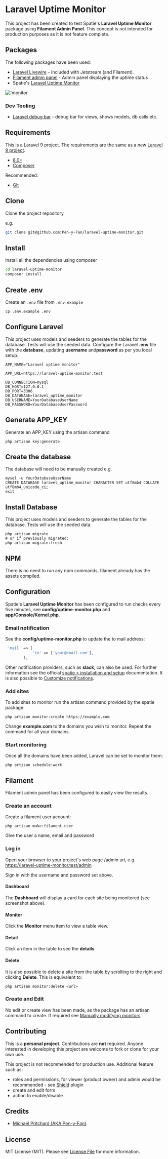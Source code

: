 # Laravel Uptime Monitor

This project has been created to test Spatie's **Laravel Uptime Monitor** package using **Filament Admin Panel**. This
concept is not intended for production purposes as it is not feature complete.

## Packages

The following packages have been used:

- [Laravel Livewire](https://laravel-livewire.com/) - Included with Jetstream (and Filament).
- [Filament admin panel](https://filamentphp.com/docs/2.x/admin/installation) - Admin panel displaying the uptime status
- Spatie's [Laravel Uptime Monitor](https://spatie.be/docs/laravel-uptime-monitor/v3/introduction)

!['monitor](./docs/monitor.png 'Monitor dashboard')

### Dev Tooling

- [Laravel debug bar](https://github.com/barryvdh/laravel-debugbar) - debug bar for views, shows models, db calls etc.

## Requirements

This is a Laravel 9 project. The requirements are the same as a
new [Laravel 9 project](https://laravel.com/docs/9.x/installation).

- [8.0+](https://www.php.net/downloads.php)
- [Composer](https://getcomposer.org)

Recommended:

- [Git](https://git-scm.com/downloads)

## Clone

Clone the project repository

e.g.

```sh
git clone git@github.com:Pen-y-Fan/laravel-uptime-monitor.git
```

## Install

Install all the dependencies using composer

```sh
cd laravel-uptime-monitor
composer install
```

## Create .env

Create an `.env` file from `.env.example`

```shell script
cp .env.example .env
```

## Configure Laravel

This project uses models and seeders to generate the tables for the database. Tests will use the seeded data. Configure
the Laravel **.env** file with the **database**, updating **username** and**password** as per you local setup.

```text
APP_NAME="Laravel uptime monitor"

APP_URL=https://laravel-uptime-monitor.test

DB_CONNECTION=mysql
DB_HOST=127.0.0.1
DB_PORT=3306
DB_DATABASE=laravel_uptime_monitor
DB_USERNAME=YourDatabaseUserName
DB_PASSWORD=YourDatabaseUserPassword
```

## Generate APP_KEY

Generate an APP_KEY using the artisan command

```shell script
php artisan key:generate
```

## Create the database

The database will need to be manually created e.g.

```shell
mysql -u YourDatabaseUserName
CREATE DATABASE laravel_uptime_monitor CHARACTER SET utf8mb4 COLLATE utf8mb4_unicode_ci;
exit
```

## Install Database

This project uses models and seeders to generate the tables for the database. Tests will use the seeded data.

```shell
php artisan migrate
# or if previously migrated: 
php artisan migrate:fresh
```

## NPM

There is no need to run any npm commands, filament already has the assets compiled.

## Configuration

Spatie's **Laravel Uptime Monitor** has been configured to run checks every five minutes, see
**config/uptime-monitor.php** and **app/Console/Kernel.php**.

### Email notification

See the **config/uptime-monitor.php** to update the to mail address:

```php
 'mail' => [
            'to' => ['your@email.com'],
        ],
```

Other notification providers, such as **slack**, can also be used. For further information see the
official [spatie > installation and setup](https://spatie.be/docs/laravel-uptime-monitor/v3/installation-and-setup)
documentation. It is also possible to
[Customize notifications](https://spatie.be/docs/laravel-uptime-monitor/v3/advanced-usage/customizing-notifications).

### Add sites

To add sites to monitor run the artisan command provided by the spatie package:

```shell
php artisan monitor:create https://example.com
```

Change **example.com** to the domains you wish to monitor. Repeat the command for all your domains.

### Start monitoring

Once all the domains have been added, Laravel can be set to monitor them:

```shell
php artisan schedule:work
```

## Filament

Filament admin panel has been configured to easily view the results.

### Create an account

Create a filament user account:

```shell
php artisan make:filament-user
```

Give the user a name, email and password

### Log in

Open your browser to your project's web page /admin uri, e.g. <https://laravel-uptime-monitor.test/admin>

Sign in with the username and password set above.

#### Dashboard

The **Dashboard** will display a card for each site being monitored (see screenshot above).

#### Monitor

Click the **Monitor** menu item to view a table view.

#### Detail

Click an item in the table to see the **details**.

#### Delete

It is also possible to delete a site from the table by scrolling to the right and clicking **Delete**. This is
equivalent to:

```shell
php artisan monitor:delete <url>
```

### Create and Edit

No edit or create view has been made, as the package has an artisan command to create. If required see
[Manually modifying monitors](https://spatie.be/docs/laravel-uptime-monitor/v3/advanced-usage/manually-modifying-monitors)

## Contributing

This is a **personal project**. Contributions are **not** required. Anyone interested in developing this project are
welcome to fork or clone for your own use.

This project is not recommended for production use. Additional feature such as:

- roles and permissions, for viewer (product owner) and admin would be recommended -
  see [Shield](https://filamentphp.com/plugins/shield) plugin
- create and edit form
- action to enable/disable

## Credits

- [Michael Pritchard \(AKA Pen-y-Fan\)](https://github.com/Pen-y-Fan).

## License

MIT License (MIT). Please see [License File](LICENSE.md) for more information.

